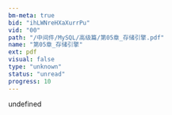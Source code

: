 ```yaml
---
bm-meta: true
bid: "ihLWNreHXaXurrPu"
vid: "00"
path: "/中间件/MySQL/高级篇/第05章_存储引擎.pdf"
name: "第05章_存储引擎"
ext: pdf
visual: false
type: "unknown"
status: "unread"
progress: 10
---
```

undefined